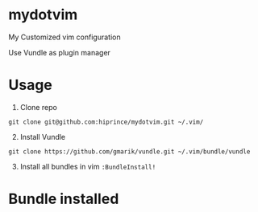 mydotvim
========

My Customized vim configuration

Use Vundle as plugin manager

Usage
============================
1. Clone repo
```
git clone git@github.com:hiprince/mydotvim.git ~/.vim/
```
2. Install Vundle
```
git clone https://github.com/gmarik/vundle.git ~/.vim/bundle/vundle
```
3. Install all bundles in vim
`
:BundleInstall!
`

Bundle installed
============================

